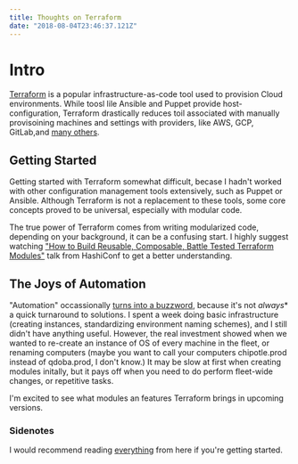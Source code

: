 ```yaml
---
title: Thoughts on Terraform
date: "2018-08-04T23:46:37.121Z"
---
```


# Intro

[Terraform](https://www.terraform.io) is a popular infrastructure-as-code tool used to provision Cloud environments. While toosl lile Ansible and Puppet provide host-configuration, Terraform drastically reduces toil associated with manually provisoining machines and settings with providers, like AWS, GCP, GitLab,and [many others](https://registry.terraform.io/).

## Getting Started

Getting started with Terraform somewhat difficult, becase I hadn't worked with other configuration management tools extensively, such as Puppet or Ansible. Although Terraform is not a replacement to these tools, some core concepts proved to be universal, especially with modular code.

The true power of Terraform comes from writing modularized code, depending on your background, it can be a confusing start. I highly suggest watching ["How to Build Reusable, Composable, Battle Tested Terraform Modules"](https://www.youtube.com/watch?v=LVgP63BkhKQQ) talk from HashiConf to get a better understanding.

## The Joys of Automation

"Automation" occassionally [turns into a buzzword](https://xkcd.com/1319/), because it's not *always** a quick turnaround to solutions. I spent a week doing basic infrastructure (creating instances, standardizing environment naming schemes), and I still didn't have anything useful. However, the real investment showed when we wanted to re-create an instance of OS of every machine in the fleet, or renaming computers (maybe you want to call your computers chipotle.prod instead of qdoba.prod, I don't know.) It may be slow at first when creating modules initally, but it pays off when you need to do perform fleet-wide changes, or repetitive tasks.

I'm excited to see what modules an features Terraform brings in upcoming versions.

### Sidenotes

I would recommend reading [everything](https://blog.gruntwork.io/@brikis98) from here if you're getting started.